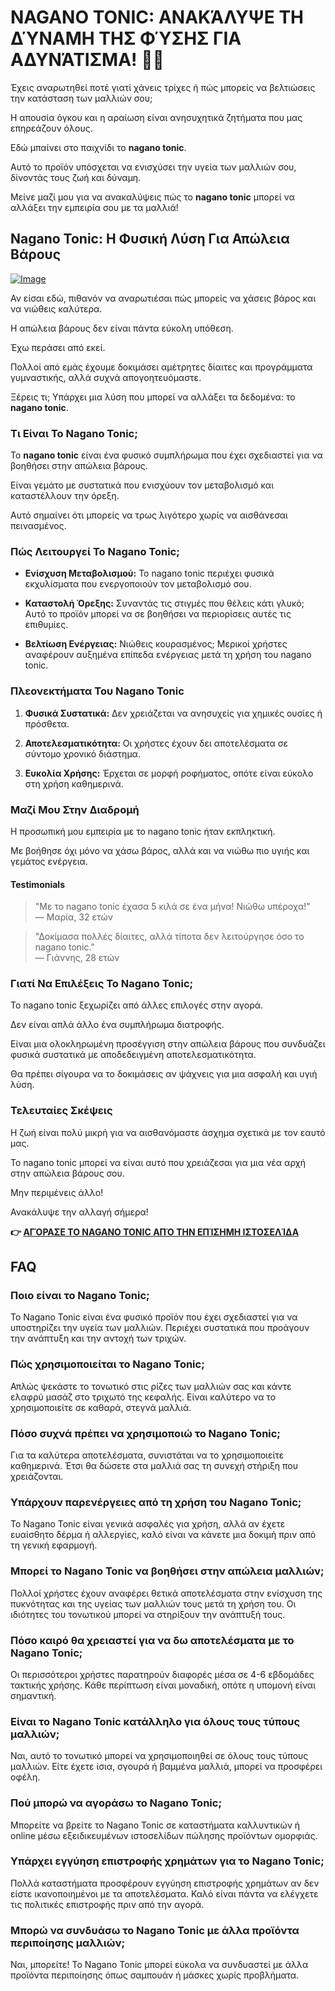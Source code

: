 # NAGANO TONIC: ΑΝΑΚΆΛΥΨΕ ΤΗ ΔΎΝΑΜΗ ΤΗΣ ΦΎΣΗΣ ΓΙΑ ΑΔΥΝΆΤΙΣΜΑ! 🌿💪

Έχεις αναρωτηθεί ποτέ γιατί χάνεις τρίχες ή πώς μπορείς να βελτιώσεις την κατάσταση των μαλλιών σου; 

Η απουσία όγκου και η αραίωση είναι ανησυχητικά ζητήματα που μας επηρεάζουν όλους. 

Εδώ μπαίνει στο παιχνίδι το **nagano tonic**. 

Αυτό το προϊόν υπόσχεται να ενισχύσει την υγεία των μαλλιών σου, δίνοντάς τους ζωή και δύναμη. 

Μείνε μαζί μου για να ανακαλύψεις πώς το **nagano tonic** μπορεί να αλλάξει την εμπειρία σου με τα μαλλιά!

## Nagano Tonic: Η Φυσική Λύση Για Απώλεια Βάρους

[![Image](https://leanbodytonic.com/affiliates/images/img6_new.jpg)](https://gchaffi.com/rZC2IOdn)

Αν είσαι εδώ, πιθανόν να αναρωτιέσαι πώς μπορείς να χάσεις βάρος και να νιώθεις καλύτερα. 

Η απώλεια βάρους δεν είναι πάντα εύκολη υπόθεση.

Έχω περάσει από εκεί.

Πολλοί από εμάς έχουμε δοκιμάσει αμέτρητες δίαιτες και προγράμματα γυμναστικής, αλλά συχνά απογοητευόμαστε.

Ξέρεις τι; Υπάρχει μια λύση που μπορεί να αλλάξει τα δεδομένα: το **nagano tonic**.

### Τι Είναι Το Nagano Tonic;

Το **nagano tonic** είναι ένα φυσικό συμπλήρωμα που έχει σχεδιαστεί για να βοηθήσει στην απώλεια βάρους.

Είναι γεμάτο με συστατικά που ενισχύουν τον μεταβολισμό και καταστέλλουν την όρεξη.

Αυτό σημαίνει ότι μπορείς να τρως λιγότερο χωρίς να αισθάνεσαι πεινασμένος.

### Πώς Λειτουργεί Το Nagano Tonic;

- **Ενίσχυση Μεταβολισμού:** Το nagano tonic περιέχει φυσικά εκχυλίσματα που ενεργοποιούν τον μεταβολισμό σου.
  
- **Καταστολή Όρεξης:** Συναντάς τις στιγμές που θέλεις κάτι γλυκό; Αυτό το προϊόν μπορεί να σε βοηθήσει να περιορίσεις αυτές τις επιθυμίες.
  
- **Βελτίωση Ενέργειας:** Νιώθεις κουρασμένος; Μερικοί χρήστες αναφέρουν αυξημένα επίπεδα ενέργειας μετά τη χρήση του nagano tonic.

### Πλεονεκτήματα Του Nagano Tonic

1. **Φυσικά Συστατικά:** Δεν χρειάζεται να ανησυχείς για χημικές ουσίες ή πρόσθετα.
   
2. **Αποτελεσματικότητα:** Οι χρήστες έχουν δει αποτελέσματα σε σύντομο χρονικό διάστημα.
   
3. **Ευκολία Χρήσης:** Έρχεται σε μορφή ροφήματος, οπότε είναι εύκολο στη χρήση καθημερινά.

### Μαζί Μου Στην Διαδρομή

Η προσωπική μου εμπειρία με το nagano tonic ήταν εκπληκτική. 

Με βοήθησε όχι μόνο να χάσω βάρος, αλλά και να νιώθω πιο υγιής και γεμάτος ενέργεια. 

#### Testimonials

> "Με το nagano tonic έχασα 5 κιλά σε ένα μήνα! Νιώθω υπέροχα!"  
> — Μαρία, 32 ετών

> "Δοκίμασα πολλές δίαιτες, αλλά τίποτα δεν λειτούργησε όσο το nagano tonic."  
> — Γιάννης, 28 ετών

### Γιατί Να Επιλέξεις Το Nagano Tonic;

Το nagano tonic ξεχωρίζει από άλλες επιλογές στην αγορά. 

Δεν είναι απλά άλλο ένα συμπλήρωμα διατροφής. 

Είναι μια ολοκληρωμένη προσέγγιση στην απώλεια βάρους που συνδυάζει φυσικά συστατικά με αποδεδειγμένη αποτελεσματικότητα.

Θα πρέπει σίγουρα να το δοκιμάσεις αν ψάχνεις για μια ασφαλή και υγιή λύση.

### Τελευταίες Σκέψεις

Η ζωή είναι πολύ μικρή για να αισθανόμαστε άσχημα σχετικά με τον εαυτό μας. 

Το nagano tonic μπορεί να είναι αυτό που χρειάζεσαι για μια νέα αρχή στην απώλεια βάρους σου.

Μην περιμένεις άλλο!

Ανακάλυψε την αλλαγή σήμερα!



**👉 [ΑΓΌΡΑΣΕ ΤΟ NAGANO TONIC ΑΠΌ ΤΗΝ ΕΠΊΣΗΜΗ ΙΣΤΟΣΕΛΊΔΑ](https://gchaffi.com/rZC2IOdn)**

## FAQ

### Ποιο είναι το Nagano Tonic;

Το Nagano Tonic είναι ένα φυσικό προϊόν που έχει σχεδιαστεί για να υποστηρίζει την υγεία των μαλλιών. Περιέχει συστατικά που προάγουν την ανάπτυξη και την αντοχή των τριχών.

### Πώς χρησιμοποιείται το Nagano Tonic;

Απλώς ψεκάστε το τονωτικό στις ρίζες των μαλλιών σας και κάντε ελαφρύ μασάζ στο τριχωτό της κεφαλής. Είναι καλύτερο να το χρησιμοποιείτε σε καθαρά, στεγνά μαλλιά.

### Πόσο συχνά πρέπει να χρησιμοποιώ το Nagano Tonic;

Για τα καλύτερα αποτελέσματα, συνιστάται να το χρησιμοποιείτε καθημερινά. Έτσι θα δώσετε στα μαλλιά σας τη συνεχή στήριξη που χρειάζονται.

### Υπάρχουν παρενέργειες από τη χρήση του Nagano Tonic;

Το Nagano Tonic είναι γενικά ασφαλές για χρήση, αλλά αν έχετε ευαίσθητο δέρμα ή αλλεργίες, καλό είναι να κάνετε μια δοκιμή πριν από τη γενική εφαρμογή.

### Μπορεί το Nagano Tonic να βοηθήσει στην απώλεια μαλλιών;

Πολλοί χρήστες έχουν αναφέρει θετικά αποτελέσματα στην ενίσχυση της πυκνότητας και της υγείας των μαλλιών τους μετά τη χρήση του. Οι ιδιότητες του τονωτικού μπορεί να στηρίξουν την ανάπτυξή τους.

### Πόσο καιρό θα χρειαστεί για να δω αποτελέσματα με το Nagano Tonic;

Οι περισσότεροι χρήστες παρατηρούν διαφορές μέσα σε 4-6 εβδομάδες τακτικής χρήσης. Κάθε περίπτωση είναι μοναδική, οπότε η υπομονή είναι σημαντική.

### Είναι το Nagano Tonic κατάλληλο για όλους τους τύπους μαλλιών;

Ναι, αυτό το τονωτικό μπορεί να χρησιμοποιηθεί σε όλους τους τύπους μαλλιών. Είτε έχετε ίσια, σγουρά ή βαμμένα μαλλιά, μπορεί να προσφέρει οφέλη.

### Πού μπορώ να αγοράσω το Nagano Tonic;

Μπορείτε να βρείτε το Nagano Tonic σε καταστήματα καλλυντικών ή online μέσω εξειδικευμένων ιστοσελίδων πώλησης προϊόντων ομορφιάς.

### Υπάρχει εγγύηση επιστροφής χρημάτων για το Nagano Tonic;

Πολλά καταστήματα προσφέρουν εγγύηση επιστροφής χρημάτων αν δεν είστε ικανοποιημένοι με τα αποτελέσματα. Καλό είναι πάντα να ελέγχετε τις πολιτικές επιστροφής πριν από την αγορά.

### Μπορώ να συνδυάσω το Nagano Tonic με άλλα προϊόντα περιποίησης μαλλιών; 

Ναι, μπορείτε! Το Nagano Tonic μπορεί εύκολα να συνδυαστεί με άλλα προϊόντα περιποίησης όπως σαμπουάν ή μάσκες χωρίς προβλήματα.